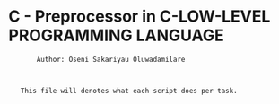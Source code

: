#	   C - Preprocessor in C-LOW-LEVEL PROGRAMMING LANGUAGE




		   Author: Oseni Sakariyau Oluwadamilare



	   This file will denotes what each script does per task.



